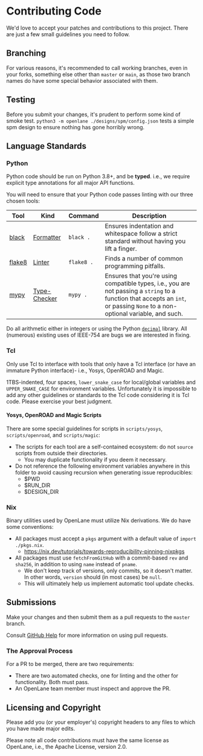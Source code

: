 # Contributing Code
We'd love to accept your patches and contributions to this project. There are just a few small guidelines you need to follow.

## Branching
For various reasons, it's recommended to call working branches, even in your forks, something else other than `master` or `main`, as those two branch names do have some special behavior associated with them. 

## Testing
Before you submit your changes, it's prudent to perform some kind of smoke test. `python3 -m openlane ./designs/spm/config.json` tests a simple spm design to ensure nothing has gone horribly wrong.

## Language Standards
### Python
Python code should be run on Python 3.8+, and be **typed**. i.e., we require
explicit type annotations for all major API functions.

You will need to ensure that your Python code passes linting with our three chosen tools:

| Tool | Kind | Command | Description |
| - | - | - | - |
| [black](https://github.com/psf/black) | [Formatter](https://en.wikipedia.org/wiki/Prettyprint#Programming_code_formatting) | `black .` | Ensures indentation and whitespace follow a strict standard without having you lift a finger. |
| [flake8](https://github.com/pycqa/flake8) | [Linter](https://en.wikipedia.org/wiki/Lint_(software)) | `flake8 .` | Finds a number of common programming pitfalls. |
| [mypy](https://github.com/python/mypy) | [Type-Checker](https://en.wikipedia.org/wiki/Type_system#Type_checking) | `mypy .` | Ensures that you're using compatible types, i.e., you are not passing a `string` to a function that accepts an `int`, or passing `None` to a non-optional variable, and such. |


Do all arithmetic either in integers or using the Python [`decimal`](https://docs.python.org/3.6/library/decimal.html) library. All (numerous) existing uses of IEEE-754 are bugs we are interested in fixing.

### Tcl
Only use Tcl to interface with tools that only have a Tcl interface (or have an immature Python interface)- i.e., Yosys, OpenROAD and Magic.

1TBS-indented, four spaces, `lower_snake_case` for local/global variables and `UPPER_SNAKE_CASE` for environment variables. Unfortunately it is impossible to add any other guidelines or standards to the Tcl code considering it is Tcl code. Please exercise your best judgment.

#### Yosys, OpenROAD and Magic Scripts
There are some special guidelines for scripts in `scripts/yosys`, `scripts/openroad`, and `scripts/magic`:

* The scripts for each tool are a self-contained ecosystem: do not `source` scripts from outside their directories.
    * You may duplicate functionality if you deem it necessary.
* Do not reference the following environment variables anywhere in this folder to avoid causing recursion when generating issue reproducibles:
    * $PWD
    * $RUN_DIR
    * $DESIGN_DIR

### Nix
Binary utilities used by OpenLane must utilize Nix derivations. We do have some conventions:

* All packages must accept a `pkgs` argument with a default value of `import ./pkgs.nix`.
    * https://nix.dev/tutorials/towards-reproducibility-pinning-nixpkgs
* All packages must use `fetchFromGitHub` with a commit-based `rev` and `sha256`, in addition to using `name` instead of `pname`.
    * We don't keep track of versions, only commits, so it doesn't matter. In other words, `version` should (in most cases) be `null`.
    * This will ultimately help us implement automatic tool update checks.

## Submissions
Make your changes and then submit them as a pull requests to the `master` branch.

Consult [GitHub Help](https://help.github.com/articles/about-pull-requests/) for more information on using pull requests.

### The Approval Process
For a PR to be merged, there are two requirements:

- There are two automated checks, one for linting and the other for functionality. Both must pass.
- An OpenLane team member must inspect and approve the PR.

## Licensing and Copyright
Please add you (or your employer's) copyright headers to any files to which you have made major edits.

Please note all code contributions must have the same license as OpenLane, i.e., the Apache License, version 2.0. 
